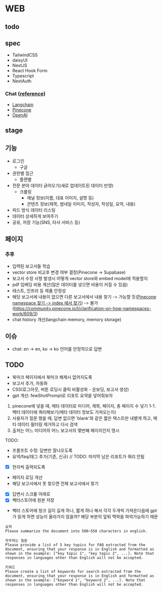 # WEB

## todo


## spec
- TailwindCSS
- daisyUI
- NextJS
- React Hook Form
- Typescript
- NextAuth

### Chat ([reference](https://github.com/mayooear/gpt4-pdf-chatbot-langchain))
- [Langchain](https://hwchase17.github.io/langchainjs/docs/overview)
- [Pinecone](https://docs.pinecone.io/docs/overview)
- [OpenAI](https://platform.openai.com/docs/api-reference/introduction)


## stage
## 기능
- 로그인
   - 구글
- 권한별 접근
   - 플랜별
- 전문 분야 데이터 긁어오기(새로 업데이트된 데이터 반영)
   - 크롤링
      - 채널 정보(이름, 대표 이미지, 설명 등)
      - 콘텐츠 정보(제목, 썸네일 이미지, 작성자, 작성일, 요약, 내용)
- 피드 방식 데이터 리스팅
- 데이터 상세하게 보여주기
- 공유, 저장 기능(SNS, 타사 서비스 등)

## 페이지

### 추후 
- 입력된 보고서들 학습
- vector store 비교후 변경 여부 결정(Pinecone -> Supabase)
- 보고서 수정 사항 발생시 어떻게 vector store와 embed model에 적용할지
- pdf 임베딩 비용 계산(많은 데이터를 넣으면 비용이 커질 수 있음)
- 테스트, 인프라 등 제품 안정성
- 해당 보고서에 내용이 없으면 다른 보고서에서 내용 찾기 -> 가능할 듯([Pinecone namespace 찾기 -> index 에서 찾기](https://docs.pinecone.io/docs/namespaces)) -> 불가(https://community.pinecone.io/t/clarification-on-how-namespaces-work/609/3)
- chat history 개선(langchain memory, memory storage)

## 이슈
- chat: en -> en, ko -> ko 언어를 안정적으로 답변


## TODO
- 북마크 페이지에서 북마크 해제시 없어지도록
- 보고서 추가, 자동화
- CSS(로그아웃, 버튼 로딩시 클릭 비활성화 - 온보딩, 보고서 생성)
- gpt 개선: fewShotPrompt로 리포트 요약을 넣어줘보자
1. pinecone에 넣을 때, 메타 데이터로 미디어, 제목, 페이지, 총 페이지 수 넣기
1-1. 벡터 데이터에 쿼리해보기(메타 데이터 정보도 가져오는지)
2. 사용자가 질문 했을 때, 답변 없으면 'blank'와 같은 짧은 텍스트만 내뱉게 하고, 
메타 데이터 필터링 제거하고 다시 검색
3. 출처는 어느 미디어의 어느 보고서의 몇번째 페이지인지 명시

TODO: 
- 프롬프트 수정: 답변만 잘나오도록
- 요약/faq/태그 추가(기존, 신규) // TODO: 마지막 남은 리포트가 쿼리 안됨
- [x] 한자씩 출력되도록
- 페이지 로딩 개선
- 해당 보고서에서 못 찾으면 전체 보고서에서 찾기
- [x] 답변시 스크롤 아래로
- [x] 벡터스토어에 원본 저장
- 벡터 스토어에 청크 길이 길게 하나, 짧게 하나 해서 각각 두개씩 가져온다음에 gpt가 읽게 하면 성능이 올라가지 않을까? 해당 부분의 앞뒤 맥락을 파악가능하기 때문

```
요약
Please summarize the document into 500~550 characters in english.
```

```
자주하는 질문
Please provide a list of 5 key topics for FAQ extracted from the document, ensuring that your response is in English and formatted as shown in the example: ["key topic 1", "key topic 2", ...]. Note that responses in languages other than English will not be accepted.
```

```
키워드
Please create a list of keywords for search extracted from the document, ensuring that your response is in English and formatted as shown in the example: ["keyword 1", "keyword 2", ...]. Note that responses in languages other than English will not be accepted.
```